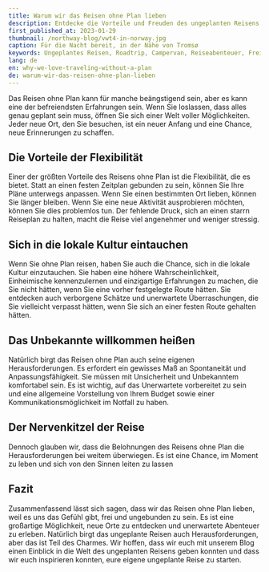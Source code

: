```yaml
---
title: Warum wir das Reisen ohne Plan lieben
description: Entdecke die Vorteile und Freuden des ungeplanten Reisens mit diesem Roadtrip-Guide. Lies über die Abenteuer und unerwarteten Erlebnisse, die mit ungeplantem Reisen einhergehen.
first_published_at: 2023-01-29
thumbnail: /northway-blog/vwt4-in-norway.jpg
caption: Für die Nacht bereit, in der Nähe von Tromsø
keywords: Ungeplantes Reisen, Roadtrip, Campervan, Reiseabenteuer, Freiheit, Neue Orte entdecken, Herausforderungen meistern, Unerwartete Erlebnisse, Reiseinspiration, Ungebunden reisen
lang: de
en: why-we-love-traveling-without-a-plan
de: warum-wir-das-reisen-ohne-plan-lieben
---
```


Das Reisen ohne Plan kann für manche beängstigend sein, aber es kann eine der befreiendsten Erfahrungen sein. Wenn Sie loslassen, dass alles genau geplant sein muss, öffnen Sie sich einer Welt voller Möglichkeiten. Jeder neue Ort, den Sie besuchen, ist ein neuer Anfang und eine Chance, neue Erinnerungen zu schaffen.

## Die Vorteile der Flexibilität

Einer der größten Vorteile des Reisens ohne Plan ist die Flexibilität, die es bietet. Statt an einen festen Zeitplan gebunden zu sein, können Sie Ihre Pläne unterwegs anpassen. Wenn Sie einen bestimmten Ort lieben, können Sie länger bleiben. Wenn Sie eine neue Aktivität ausprobieren möchten, können Sie dies problemlos tun. Der fehlende Druck, sich an einen starrn Reiseplan zu halten, macht die Reise viel angenehmer und weniger stressig.

## Sich in die lokale Kultur eintauchen

Wenn Sie ohne Plan reisen, haben Sie auch die Chance, sich in die lokale Kultur einzutauchen. Sie haben eine höhere Wahrscheinlichkeit, Einheimische kennenzulernen und einzigartige Erfahrungen zu machen, die Sie nicht hätten, wenn Sie eine vorher festgelegte Route hätten. Sie entdecken auch verborgene Schätze und unerwartete Überraschungen, die Sie vielleicht verpasst hätten, wenn Sie sich an einer festen Route gehalten hätten.

## Das Unbekannte willkommen heißen

Natürlich birgt das Reisen ohne Plan auch seine eigenen Herausforderungen. Es erfordert ein gewisses Maß an Spontaneität und Anpassungsfähigkeit. Sie müssen mit Unsicherheit und Unbekanntem komfortabel sein. Es ist wichtig, auf das Unerwartete vorbereitet zu sein und eine allgemeine Vorstellung von Ihrem Budget sowie einer Kommunikationsmöglichkeit im Notfall zu haben.

## Der Nervenkitzel der Reise

Dennoch glauben wir, dass die Belohnungen des Reisens ohne Plan die Herausforderungen bei weitem überwiegen. Es ist eine Chance, im Moment zu leben und sich von den Sinnen leiten zu lassen

## Fazit
Zusammenfassend lässt sich sagen, dass wir das Reisen ohne Plan lieben, weil es uns das Gefühl gibt, frei und ungebunden zu sein. Es ist eine großartige Möglichkeit, neue Orte zu entdecken und unerwartete Abenteuer zu erleben. Natürlich birgt das ungeplante Reisen auch Herausforderungen, aber das ist Teil des Charmes. Wir hoffen, dass wir euch mit unserem Blog einen Einblick in die Welt des ungeplanten Reisens geben konnten und dass wir euch inspirieren konnten, eure eigene ungeplante Reise zu starten.
